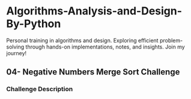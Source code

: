 # Algorithms-Analysis-and-Design-By-Python
Personal training in algorithms and design. Exploring efficient problem-solving through hands-on implementations, notes, and insights. Join my journey!
## 04- Negative Numbers Merge Sort Challenge
### Challenge Description
